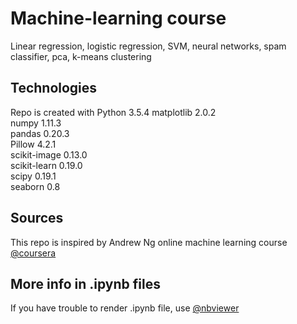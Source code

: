 # Machine-learning course
Linear regression, logistic regression, SVM, neural networks, spam classifier, pca, k-means clustering

## Technologies
Repo is created with
Python              3.5.4
matplotlib          2.0.2    
numpy               1.11.3   
pandas              0.20.3     
Pillow              4.2.1    
scikit-image        0.13.0   
scikit-learn        0.19.0   
scipy               0.19.1   
seaborn             0.8      

## Sources
This repo is inspired by Andrew Ng online machine learning course 
[@coursera](https://www.coursera.org/learn/machine-learning)

## More info in .ipynb files
If you have trouble to render .ipynb file, use  [@nbviewer](https://nbviewer.jupyter.org/)
